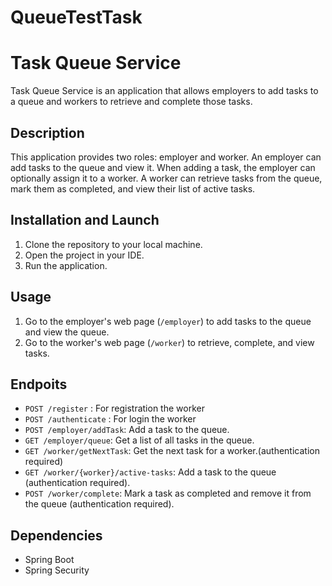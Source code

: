 # QueueTestTask

# Task Queue Service

Task Queue Service is an application that allows employers to add tasks to a queue and workers to retrieve and complete those tasks.

## Description

This application provides two roles: employer and worker. An employer can add tasks to the queue and view it. When adding a task, the employer can optionally assign it to a worker. A worker can retrieve tasks from the queue, mark them as completed, and view their list of active tasks.

## Installation and Launch

1. Clone the repository to your local machine.
2. Open the project in your IDE.
4. Run the application.

## Usage

1. Go to the employer's web page (`/employer`) to add tasks to the queue and view the queue.
2. Go to the worker's web page (`/worker`) to retrieve, complete, and view tasks.

## Endpoits 
- `POST /register` : For registration the worker
- `POST /authenticate` : For login the worker
- `POST /employer/addTask`: Add a task to the queue.
- `GET /employer/queue`: Get a list of all tasks in the queue.
- `GET /worker/getNextTask`: Get the next task for a worker.(authentication required)
- `GET /worker/{worker}/active-tasks`: Add a task to the queue (authentication required).
- `POST /worker/complete`: Mark a task as completed and remove it from the queue (authentication required).

## Dependencies

- Spring Boot
- Spring Security


